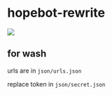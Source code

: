 # hopebot-rewrite
<img src="https://i.imgur.com/LCrCrBch.jpg">

## for wash
urls are in `json/urls.json`

replace token in `json/secret.json`
